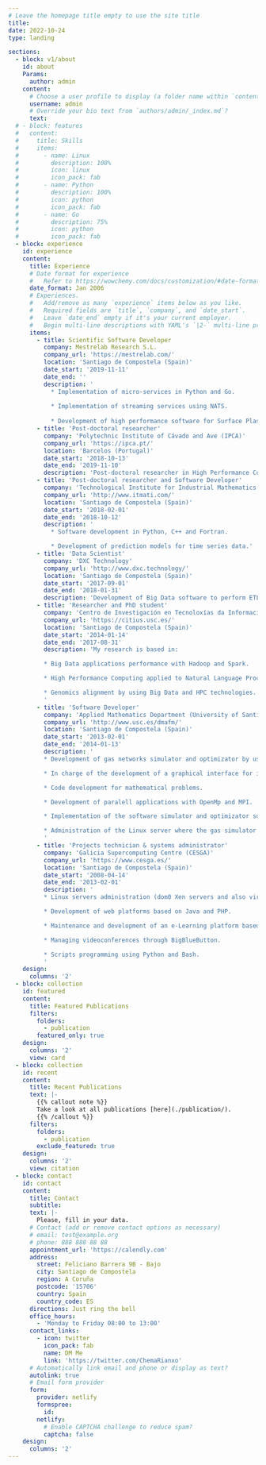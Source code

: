 ```yaml
---
# Leave the homepage title empty to use the site title
title:
date: 2022-10-24
type: landing

sections:
  - block: v1/about
    id: about
    Params: 
      author: admin
    content:
      # Choose a user profile to display (a folder name within `content/authors/`)
      username: admin
      # Override your bio text from `authors/admin/_index.md`?
      text:
  # - block: features
  #   content:
  #     title: Skills
  #     items:
  #       - name: Linux
  #         description: 100%
  #         icon: linux
  #         icon_pack: fab
  #       - name: Python
  #         description: 100%
  #         icon: python
  #         icon_pack: fab
  #       - name: Go
  #         description: 75%
  #         icon: python
  #         icon_pack: fab
  - block: experience
    id: experience
    content:
      title: Experience
      # Date format for experience
      #   Refer to https://wowchemy.com/docs/customization/#date-format
      date_format: Jan 2006
      # Experiences.
      #   Add/remove as many `experience` items below as you like.
      #   Required fields are `title`, `company`, and `date_start`.
      #   Leave `date_end` empty if it's your current employer.
      #   Begin multi-line descriptions with YAML's `|2-` multi-line prefix.
      items:
        - title: Scientific Software Developer
          company: Mestrelab Research S.L.
          company_url: 'https://mestrelab.com/'
          location: 'Santiago de Compostela (Spain)'
          date_start: '2019-11-11'
          date_end: ''
          description: '
            * Implementation of micro-services in Python and Go.
   
            * Implementation of streaming services using NATS.
  
            * Development of high performance software for Surface Plasmon Resonance (SPR) analysis.'
        - title: 'Post-doctoral researcher'
          company: 'Polytechnic Institute of Cávado and Ave (IPCA)'
          company_url: 'https://ipca.pt/'
          location: 'Barcelos (Portugal)'
          date_start: '2018-10-13'
          date_end: '2019-11-10'
          description: 'Post-doctoral researcher in High Performance Computing and Big Data applied to Genomics. Languages and frameworks used: C/C++, Java, MPI and Spark'
        - title: 'Post-doctoral researcher and Software Developer'
          company: 'Technological Institute for Industrial Mathematics (ITMATI)'
          company_url: 'http://www.itmati.com/'
          location: 'Santiago de Compostela (Spain)'
          date_start: '2018-02-01'
          date_end: '2018-10-12'
          description: '
            * Software development in Python, C++ and Fortran.

            * Development of prediction models for time series data.'
        - title: 'Data Scientist'
          company: 'DXC Technology'
          company_url: 'http://www.dxc.technology/'
          location: 'Santiago de Compostela (Spain)'
          date_start: '2017-09-01'
          date_end: '2018-01-31'
          description: 'Development of Big Data software to perform ETL processes by using Apache Spark.'
        - title: 'Researcher and PhD student'
          company: 'Centro de Investigación en Tecnoloxías da Información (CiTIUS)'
          company_url: 'https://citius.usc.es/'
          location: 'Santiago de Compostela (Spain)'
          date_start: '2014-01-14'
          date_end: '2017-08-31'
          description: 'My research is based in:

          * Big Data applications performance with Hadoop and Spark.

          * High Performance Computing applied to Natural Language Processing and Genomics.

          * Genomics alignment by using Big Data and HPC technologies.
          '
        - title: 'Software Developer'
          company: 'Applied Mathematics Department (University of Santiago de Compostela)'
          company_url: 'http://www.usc.es/dmafm/'
          location: 'Santiago de Compostela (Spain)'
          date_start: '2013-02-01'
          date_end: '2014-01-13'
          description: '
          * Development of gas networks simulator and optimizator by using Fortran language.

          * In charge of the development of a graphical interface for its use with the simulator and optimizator tool based in the open source project Quantum Gis (QGis). This interface is made with Pyhton and Qt (PyQt).

          * Code development for mathematical problems.

          * Development of paralell applications with OpenMp and MPI.

          * Implementation of the software simulator and optimizator software as SaaS (Software as a Service).

          * Administration of the Linux server where the gas simulator and optimizator software resides.
          '
        - title: 'Projects technician & systems administrator'
          company: 'Galicia Supercomputing Centre (CESGA)'
          company_url: 'https://www.cesga.es/'
          location: 'Santiago de Compostela (Spain)'
          date_start: '2008-04-14'
          date_end: '2013-02-01'
          description: '
          * Linux servers administration (dom0 Xen servers and also virtual machines).

          * Development of web platforms based on Java and PHP.

          * Maintenance and development of an e-Learning platform based in the Chamilo Open Source platform, Aula Cesga.

          * Managing videoconferences through BigBlueButton.

          * Scripts programming using Python and Bash.
          '
    design:
      columns: '2'
  - block: collection
    id: featured
    content:
      title: Featured Publications
      filters:
        folders:
          - publication
        featured_only: true
    design:
      columns: '2'
      view: card
  - block: collection
    id: recent
    content:
      title: Recent Publications
      text: |-
        {{% callout note %}}
        Take a look at all publications [here](./publication/).
        {{% /callout %}}
      filters:
        folders:
          - publication
        exclude_featured: true
    design:
      columns: '2'
      view: citation
  - block: contact
    id: contact
    content:
      title: Contact
      subtitle:
      text: |-
        Please, fill in your data.
      # Contact (add or remove contact options as necessary)
      # email: test@example.org
      # phone: 888 888 88 88
      appointment_url: 'https://calendly.com'
      address:
        street: Feliciano Barrera 9B - Bajo
        city: Santiago de Compostela
        region: A Coruña
        postcode: '15706'
        country: Spain
        country_code: ES
      directions: Just ring the bell
      office_hours:
        - 'Monday to Friday 08:00 to 13:00'
      contact_links:
        - icon: twitter
          icon_pack: fab
          name: DM Me
          link: 'https://twitter.com/ChemaRianxo'
      # Automatically link email and phone or display as text?
      autolink: true
      # Email form provider
      form:
        provider: netlify
        formspree:
          id:
        netlify:
          # Enable CAPTCHA challenge to reduce spam?
          captcha: false
    design:
      columns: '2'
---
```

